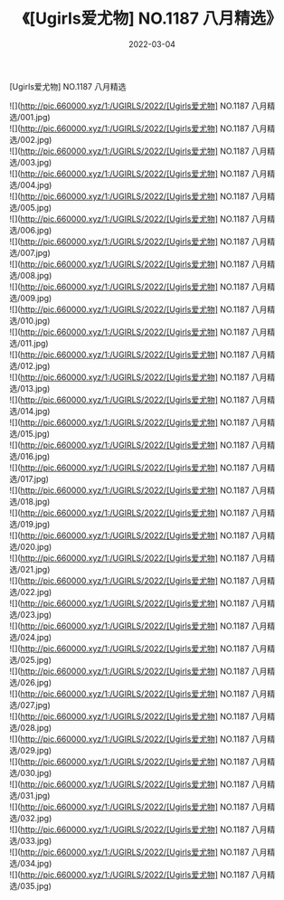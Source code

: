 ﻿---
layout: post
title:  《[Ugirls爱尤物] NO.1187 八月精选》
date:   2022-03-04
img: http://pic.660000.xyz/1:/UGIRLS/2022/[Ugirls爱尤物] NO.1187 八月精选/000.jpg
categories: [美女, 清纯, 唯美]
---

[Ugirls爱尤物] NO.1187 八月精选

 ![](http://pic.660000.xyz/1:/UGIRLS/2022/[Ugirls爱尤物] NO.1187 八月精选/001.jpg) <br>![](http://pic.660000.xyz/1:/UGIRLS/2022/[Ugirls爱尤物] NO.1187 八月精选/002.jpg) <br>![](http://pic.660000.xyz/1:/UGIRLS/2022/[Ugirls爱尤物] NO.1187 八月精选/003.jpg) <br>![](http://pic.660000.xyz/1:/UGIRLS/2022/[Ugirls爱尤物] NO.1187 八月精选/004.jpg) <br>![](http://pic.660000.xyz/1:/UGIRLS/2022/[Ugirls爱尤物] NO.1187 八月精选/005.jpg) <br>![](http://pic.660000.xyz/1:/UGIRLS/2022/[Ugirls爱尤物] NO.1187 八月精选/006.jpg) <br>![](http://pic.660000.xyz/1:/UGIRLS/2022/[Ugirls爱尤物] NO.1187 八月精选/007.jpg) <br>![](http://pic.660000.xyz/1:/UGIRLS/2022/[Ugirls爱尤物] NO.1187 八月精选/008.jpg) <br>![](http://pic.660000.xyz/1:/UGIRLS/2022/[Ugirls爱尤物] NO.1187 八月精选/009.jpg) <br>![](http://pic.660000.xyz/1:/UGIRLS/2022/[Ugirls爱尤物] NO.1187 八月精选/010.jpg) <br>![](http://pic.660000.xyz/1:/UGIRLS/2022/[Ugirls爱尤物] NO.1187 八月精选/011.jpg) <br>![](http://pic.660000.xyz/1:/UGIRLS/2022/[Ugirls爱尤物] NO.1187 八月精选/012.jpg) <br>![](http://pic.660000.xyz/1:/UGIRLS/2022/[Ugirls爱尤物] NO.1187 八月精选/013.jpg) <br>![](http://pic.660000.xyz/1:/UGIRLS/2022/[Ugirls爱尤物] NO.1187 八月精选/014.jpg) <br>![](http://pic.660000.xyz/1:/UGIRLS/2022/[Ugirls爱尤物] NO.1187 八月精选/015.jpg) <br>![](http://pic.660000.xyz/1:/UGIRLS/2022/[Ugirls爱尤物] NO.1187 八月精选/016.jpg) <br>![](http://pic.660000.xyz/1:/UGIRLS/2022/[Ugirls爱尤物] NO.1187 八月精选/017.jpg) <br>![](http://pic.660000.xyz/1:/UGIRLS/2022/[Ugirls爱尤物] NO.1187 八月精选/018.jpg) <br>![](http://pic.660000.xyz/1:/UGIRLS/2022/[Ugirls爱尤物] NO.1187 八月精选/019.jpg) <br>![](http://pic.660000.xyz/1:/UGIRLS/2022/[Ugirls爱尤物] NO.1187 八月精选/020.jpg) <br>![](http://pic.660000.xyz/1:/UGIRLS/2022/[Ugirls爱尤物] NO.1187 八月精选/021.jpg) <br>![](http://pic.660000.xyz/1:/UGIRLS/2022/[Ugirls爱尤物] NO.1187 八月精选/022.jpg) <br>![](http://pic.660000.xyz/1:/UGIRLS/2022/[Ugirls爱尤物] NO.1187 八月精选/023.jpg) <br>![](http://pic.660000.xyz/1:/UGIRLS/2022/[Ugirls爱尤物] NO.1187 八月精选/024.jpg) <br>![](http://pic.660000.xyz/1:/UGIRLS/2022/[Ugirls爱尤物] NO.1187 八月精选/025.jpg) <br>![](http://pic.660000.xyz/1:/UGIRLS/2022/[Ugirls爱尤物] NO.1187 八月精选/026.jpg) <br>![](http://pic.660000.xyz/1:/UGIRLS/2022/[Ugirls爱尤物] NO.1187 八月精选/027.jpg) <br>![](http://pic.660000.xyz/1:/UGIRLS/2022/[Ugirls爱尤物] NO.1187 八月精选/028.jpg) <br>![](http://pic.660000.xyz/1:/UGIRLS/2022/[Ugirls爱尤物] NO.1187 八月精选/029.jpg) <br>![](http://pic.660000.xyz/1:/UGIRLS/2022/[Ugirls爱尤物] NO.1187 八月精选/030.jpg) <br>![](http://pic.660000.xyz/1:/UGIRLS/2022/[Ugirls爱尤物] NO.1187 八月精选/031.jpg) <br>![](http://pic.660000.xyz/1:/UGIRLS/2022/[Ugirls爱尤物] NO.1187 八月精选/032.jpg) <br>![](http://pic.660000.xyz/1:/UGIRLS/2022/[Ugirls爱尤物] NO.1187 八月精选/033.jpg) <br>![](http://pic.660000.xyz/1:/UGIRLS/2022/[Ugirls爱尤物] NO.1187 八月精选/034.jpg) <br>![](http://pic.660000.xyz/1:/UGIRLS/2022/[Ugirls爱尤物] NO.1187 八月精选/035.jpg) <br>